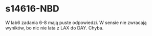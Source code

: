 # s14616-NBD
W lab6 zadania 6-8 mają puste odpowiedzi. W sensie nie zwracają wyników, bo nic nie lata z LAX do DAY. Chyba. 